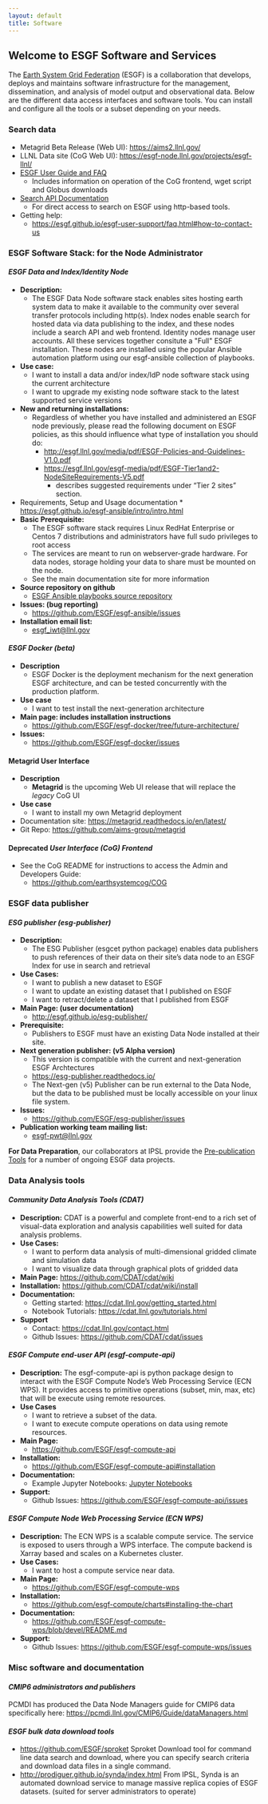 ```yaml
---
layout: default
title: Software
---
```


## Welcome to ESGF Software and Services

The [Earth System Grid Federation](http://esgf.llnl.gov/) (ESGF) is a collaboration that develops, deploys and maintains software infrastructure for the management, dissemination, and analysis of model output and observational data. Below are the different data access interfaces and software tools. You can install and configure all the tools or a subset depending on your needs. 

### Search data
* Metagrid Beta Release (Web UI): <https://aims2.llnl.gov/>
* LLNL Data site (CoG Web UI): <https://esgf-node.llnl.gov/projects/esgf-llnl/>
* [ESGF User Guide and FAQ](https://esgf.github.io/esgf-user-support)
    * Includes information on operation of the CoG frontend, wget script and Globus downloads
* [Search API Documentation](https://esgf.github.io/esg-search)
    * For direct access to search on ESGF using http-based tools.
* Getting help:
    * <https://esgf.github.io/esgf-user-support/faq.html#how-to-contact-us>

### ESGF Software Stack: for the Node Administrator
#### *ESGF Data and Index/Identity Node*
* **Description:**
    * The ESGF Data Node software stack enables sites hosting earth system data to make it available to the community over several transfer protocols including http(s).  Index nodes enable search for hosted data via data publishing to the index, and these nodes include a search API and web frontend.  Identity nodes manage user accounts.  All these services together consitute a "Full" ESGF installation.  These nodes are installed using the popular Ansible automation platform using our esgf-ansible collection of playbooks.
* **Use case:**
    * I want to install a data and/or index/IdP node software stack using the current architecture
    * I want to upgrade my existing node software stack to the latest supported service versions
* **New and returning installations:**
    * Regardless of whether you have installed and administered an ESGF node previously, please read the following document on ESGF policies, as this should influence what type of installation you should do:
        * <http://esgf.llnl.gov/media/pdf/ESGF-Policies-and-Guidelines-V1.0.pdf>
        * <https://esgf.llnl.gov/esgf-media/pdf/ESGF-Tier1and2-NodeSiteRequirements-V5.pdf>
            * describes suggested requirements under “Tier 2 sites” section.
* Requirements, Setup and Usage documentation
        * <https://esgf.github.io/esgf-ansible/intro/intro.html>
* **Basic Prerequisite:**
    * The ESGF software stack requires Linux RedHat Enterprise or Centos 7 distributions and administrators have full sudo privileges to root access
    * The services are meant to run on webserver-grade hardware.  For data nodes, storage holding your data to share must be mounted on the node.
    * See the main documentation site for more information
* **Source repository on github**
    * [ESGF Ansible playbooks source repository](https://github.com/ESGF/esgf-ansible)
* **Issues: (bug reporting)**
    * <https://github.com/ESGF/esgf-ansible/issues>
* **Installation email list:**
    * <esgf_iwt@llnl.gov>

#### *ESGF Docker (beta)*
* **Description**
    * ESGF Docker is the deployment mechanism for the next generation ESGF architecture, and can be tested concurrently with the production platform.
* **Use case**
    * I want to test install the next-generation architecture 
* **Main page: includes installation instructions**
    * <https://github.com/ESGF/esgf-docker/tree/future-architecture/>
* **Issues:**
    * <https://github.com/ESGF/esgf-docker/issues>

#### Metagrid User Interface

* **Description**
    * **Metagrid** is the upcoming Web UI release that will replace the *legacy* CoG UI
* **Use case**
    * I want to install my own Metagrid deployment
* Documentation site:  <https://metagrid.readthedocs.io/en/latest/>
* Git Repo: <https://github.com/aims-group/metagrid>


#### Deprecated *User Interface (CoG) Frontend*  
* See the CoG README for instructions to access the Admin and Developers Guide:
   * https://github.com/earthsystemcog/COG

### ESGF data publisher
#### *ESG publisher (esg-publisher)*

* **Description:**
    * The ESG Publisher (esgcet python package) enables data publishers to push references of their data on their site’s data node to an ESGF Index for use in search and retrieval
* **Use Cases:**
    * I want to publish a new dataset to ESGF
    * I want to update an existing dataset that I published on ESGF
    * I want to retract/delete a dataset that I published from ESGF 
* **Main Page: (user documentation)**
    * <http://esgf.github.io/esg-publisher/>
* **Prerequisite:**
    * Publishers to ESGF must have an existing Data Node installed at their site.  
* **Next generation publisher: (v5 Alpha version)**
    * This version is compatible with the current and next-generation ESGF Archtectures 
    * <https://esg-publisher.readthedocs.io/>
    * The Next-gen (v5) Publisher can be run external to the Data Node, but the data to be published must be locally accessible on your linux file system.
* **Issues:**
    * <https://github.com/ESGF/esg-publisher/issues>
* **Publication working team mailing list:**
    * <esgf-pwt@llnl.gov>

**For Data Preparation**, our collaborators at IPSL provide the [Pre-publication Tools](https://esgf.github.io/esgf-prepare) for a number of ongoing ESGF data projects.  

### Data Analysis tools
#### *Community Data Analysis Tools (CDAT)*
* **Description:** CDAT is a powerful and complete front-end to a rich set of visual-data exploration and analysis capabilities well suited for data analysis problems.
* **Use Cases:**
    * I want to perform data analysis of multi-dimensional gridded climate and simulation data
    * I want to visualize data through graphical plots of gridded data
* **Main Page:** <https://github.com/CDAT/cdat/wiki>
* **Installation:** <https://github.com/CDAT/cdat/wiki/install>
* **Documentation:**
    * Getting started: <https://cdat.llnl.gov/getting_started.html> 
    * Notebook Tutorials: <https://cdat.llnl.gov/tutorials.html> 
* **Support**
    * Contact: <https://cdat.llnl.gov/contact.html> 
    * Github Issues: <https://github.com/CDAT/cdat/issues>

#### *ESGF Compute end-user API (esgf-compute-api)*
* **Description:** The esgf-compute-api is python package design to interact with the ESGF Compute Node’s Web Processing Service (ECN WPS). It provides access to primitive operations (subset, min, max, etc) that will be execute using remote resources.
* **Use Cases**
    * I want to retrieve a subset of the data.
    * I want to execute compute operations on data using remote resources.
* **Main Page:**
    * <https://github.com/ESGF/esgf-compute-api> 
* **Installation:** 
    * <https://github.com/ESGF/esgf-compute-api#installation>
* **Documentation:** 
    * Example Jupyter Notebooks: [Jupyter Notebooks](https://github.com/ESGF/esgf-compute-api/tree/devel/examples)
* **Support:**
    * Github Issues: <https://github.com/ESGF/esgf-compute-api/issues>

#### *ESGF Compute Node Web Processing Service (ECN WPS)*
* **Description:** The ECN WPS is a scalable compute service. The service is exposed to users through a WPS interface. The compute backend is Xarray based and scales on a Kubernetes cluster.
* **Use Cases:**
    * I want to host a compute service near data.
* **Main Page:** 
    * <https://github.com/ESGF/esgf-compute-wps> 
* **Installation:** 
    * <https://github.com/esgf-compute/charts#installing-the-chart> 
* **Documentation:** 
    * <https://github.com/ESGF/esgf-compute-wps/blob/devel/README.md> 
* **Support:**
    * Github Issues: <https://github.com/ESGF/esgf-compute-wps/issues>

### Misc software and documentation
#### *CMIP6 administrators and publishers*
PCMDI has produced the Data Node Managers guide for CMIP6 data specifically here: <https://pcmdi.llnl.gov/CMIP6/Guide/dataManagers.html> 

#### *ESGF bulk data download tools*
* <https://github.com/ESGF/sproket>  Sproket Download tool for command line data search and download, where you can specify search criteria and download data files in a single command.
* <http://prodiguer.github.io/synda/index.html> From IPSL, Synda is an automated download service to manage massive replica copies of ESGF datasets. (suited for server administrators to operate) 
